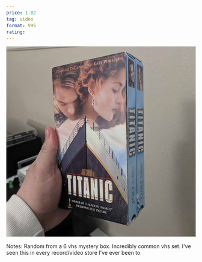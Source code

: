 ```yaml
---
price: 1.82
tag: video
format: VHS
rating: 
---
```

![titanic](/assets/img/ibuycrap/titanic.jpg) 

Notes: Random from a 6 vhs mystery box. Incredibly common vhs set. I've seen this in every record/video store I've ever been to